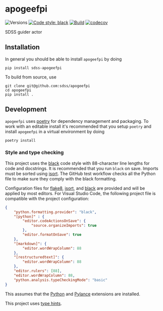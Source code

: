 # apogeefpi

![Versions](https://img.shields.io/badge/python->3.8-blue)
[![Code style: black](https://img.shields.io/badge/code%20style-black-000000.svg)](https://github.com/psf/black)
[![Build](https://img.shields.io/github/workflow/status/sdss/apogeefpi/Test)](https://github.com/sdss/apogeefpi/actions)
[![codecov](https://codecov.io/gh/sdss/apogeefpi/branch/main/graph/badge.svg)](https://codecov.io/gh/sdss/apogeefpi)


SDSS guider actor

## Installation

In general you should be able to install ``apogeefpi`` by doing

```console
pip install sdss-apogeefpi
```

To build from source, use

```console
git clone git@github.com:sdss/apogeefpi
cd apogeefpi
pip install .
```

## Development

`apogeefpi` uses [poetry](http://poetry.eustace.io/) for dependency management and packaging. To work with an editable install it's recommended that you setup `poetry` and install `apogeefpi` in a virtual environment by doing

```console
poetry install
```

### Style and type checking

This project uses the [black](https://github.com/psf/black) code style with 88-character line lengths for code and docstrings. It is recommended that you run `black` on save. Imports must be sorted using [isort](https://pycqa.github.io/isort/). The GitHub test workflow checks all the Python file to make sure they comply with the black formatting.

Configuration files for [flake8](https://flake8.pycqa.org/en/latest/), [isort](https://pycqa.github.io/isort/), and [black](https://github.com/psf/black) are provided and will be applied by most editors. For Visual Studio Code, the following project file is compatible with the project configuration:

```json
{
    "python.formatting.provider": "black",
    "[python]" : {
        "editor.codeActionsOnSave": {
            "source.organizeImports": true
        },
        "editor.formatOnSave": true
    },
    "[markdown]": {
        "editor.wordWrapColumn": 88
    },
    "[restructuredtext]": {
        "editor.wordWrapColumn": 88
    },
    "editor.rulers": [88],
    "editor.wordWrapColumn": 88,
    "python.analysis.typeCheckingMode": "basic"
}
```

This assumes that the [Python](https://marketplace.visualstudio.com/items?itemName=ms-python.python) and [Pylance](https://marketplace.visualstudio.com/items?itemName=ms-python.vscode-pylance) extensions are installed.

This project uses [type hints](https://docs.python.org/3/library/typing.html).

